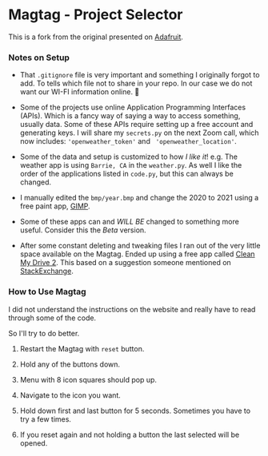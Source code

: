 # Magtag - Project Selector

This is a fork from the original presented on [Adafruit](https://learn.adafruit.com/adafruit-magtag-project-selector).

### Notes on Setup

- That `.gitignore` file is very important and something I originally forgot to add. To tells which file not to share in your repo. In our case we do not want our WI-FI information online. 🤦

- Some of the projects use online Application Programming Interfaces (APIs). Which is a fancy way of saying a way to access something, usually data. Some of these APIs require setting up a free account and generating keys. I will share my `secrets.py` on the next Zoom call, which now includes: `'openweather_token'` and ` 'openweather_location'`.

- Some of the data and setup is customized to how *I like it*! e.g. The weather app is using `Barrie, CA` in the `weather.py`. As well I like the order of the applications listed in `code.py`, but this can always be changed.

- I manually edited the `bmp/year.bmp` and change the 2020 to 2021 using a free paint app, [GIMP](https://www.gimp.org/).

- Some of these apps can and *WILL BE* changed to something more useful. Consider this the *Beta* version.

- After some constant deleting and tweaking files I ran out of the very little space available on the Magtag. Ended up using a free app called [Clean My Drive 2](https://macpaw.com/cleanmydrive). This based on a suggestion someone mentioned on [StackExchange](https://apple.stackexchange.com/questions/6707/how-to-stop-os-x-from-writing-spotlight-and-trash-files-to-memory-cards-and-usb).

### How to Use Magtag 

I did not understand the instructions on the website and really have to read through some of the code.

So I'll try to do better.

1. Restart the Magtag with `reset` button.

2. Hold any of the buttons down.

3. Menu with 8 icon squares should pop up.

4. Navigate to the icon you want.

5. Hold down first and last button for 5 seconds. Sometimes you have to try a few times.

6. If you reset again and not holding a button the last selected will be opened.

